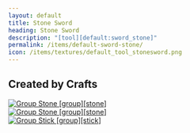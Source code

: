 ```yaml
---
layout: default
title: Stone Sword
heading: Stone Sword
description: "[tool][default:sword_stone]"
permalink: /items/default-sword-stone/
icon: /items/textures/default_tool_stonesword.png
---
```



## Created by Crafts

<div class="craft">
    <div>
        <span><a href="{{site.baseurl}}/items/group-stone/"><img src="{{site.baseurl}}/assets/img/items/group.png" data-toggle="tooltip" title="Group Stone [group][stone]"></a></span>
        <span></span>
        <span></span>
    </div>
    <div>
        <span><a href="{{site.baseurl}}/items/group-stone/"><img src="{{site.baseurl}}/assets/img/items/group.png" data-toggle="tooltip" title="Group Stone [group][stone]"></a></span>
        <span></span>
        <span></span>
    </div>
    <div>
        <span><a href="{{site.baseurl}}/items/group-stick/"><img src="{{site.baseurl}}/assets/img/items/group.png" data-toggle="tooltip" title="Group Stick [group][stick]"></a></span>
        <span></span>
        <span></span>
    </div>
</div>
